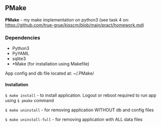 ## PMake
**PMake** - my make implementation on python3 (see task 4 on: https://github.com/true-grue/kisscm/blob/main/pract/homework.md)

### Dependencies
* Python3
* PyYAML
* sqlite3
* *Make (for installation using Makefile)


App config and db file located at: ~/.PMake/

#### Installation
<code>$ make install</code> - to install application. Logout or reboot required to run app using <code>$ pmake</code> command

<code>$ make uninstall</code> - for removing application WITHOUT db and config files

<code>$ make uninstall-full</code> - for removing application with ALL data files
